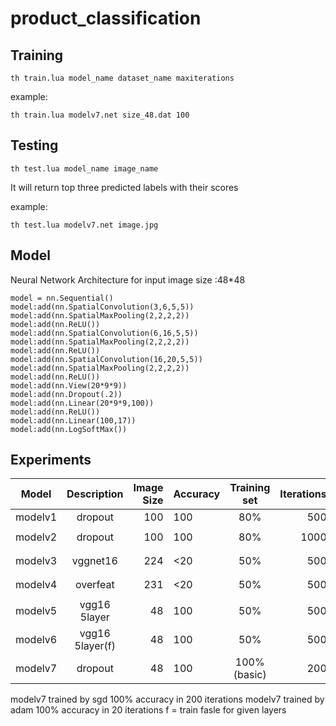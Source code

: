 # product_classification

## Training 

```
th train.lua model_name dataset_name maxiterations
```
example:

```
th train.lua modelv7.net size_48.dat 100
```

## Testing

```
th test.lua model_name image_name
```
It will return top three predicted labels with their scores

example:

```
th test.lua modelv7.net image.jpg
```
## Model
Neural Network Architecture for input image size :48*48
```
model = nn.Sequential()
model:add(nn.SpatialConvolution(3,6,5,5))
model:add(nn.SpatialMaxPooling(2,2,2,2))
model:add(nn.ReLU())
model:add(nn.SpatialConvolution(6,16,5,5))
model:add(nn.SpatialMaxPooling(2,2,2,2))
model:add(nn.ReLU())
model:add(nn.SpatialConvolution(16,20,5,5))
model:add(nn.SpatialMaxPooling(2,2,2,2))
model:add(nn.ReLU())
model:add(nn.View(20*9*9))
model:add(nn.Dropout(.2))
model:add(nn.Linear(20*9*9,100))
model:add(nn.ReLU())
model:add(nn.Linear(100,17))
model:add(nn.LogSoftMax())
```


## Experiments

| Model   | Description      | Image Size | Accuracy | Training set | Iterations | Hyperparameters          |
| --------|:----------------:| ----------:| -------- |:------------:| ----------:| -----------------------: |
| modelv1 | dropout          | 100        | 100      | 80%          | 500        | `lr=.0001`               |
| modelv2 | dropout          | 100        | 100      | 80%          | 1000       | `lr=.0001` `lrdecy=0.09` |
| modelv3 | vggnet16         | 224        | <20      | 50%          | 500        | `lr=.0001` `lrdecy=0.09` |
| modelv4 | overfeat         | 231        | <20      | 50%          | 500        | `lr=.0001` `lrdecy=0.09` |
| modelv5 | vgg16 5layer     |  48        | 100      | 50%          | 500        | `lr=.001`                |
| modelv6 | vgg16 5layer(f)  |  48        | 100      | 50%          | 500        | `lr=.001`                |
| modelv7 | dropout          |  48        | 100       | 100%(basic)  | 200        | `lr=.001`                |

modelv7 trained by sgd 100% accuracy in 200 iterations
modelv7 trained by adam 100% accuracy in 20 iterations
f = train fasle for given layers
